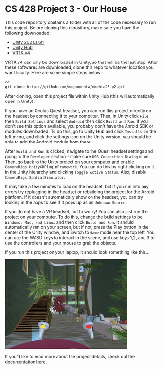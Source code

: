 # CS 428 Project 3 - Our House

This code repository contains a folder with all of the code necessary to run this project. Before cloning this repository, make sure you have the following downloaded:
- [Unity 2021.3.6f1](https://unity3d.com/unity/whats-new/2021.3.6)
- [Unity Hub](https://unity3d.com/get-unity/download)
- [VRTK v4](https://assetstore.unity.com/packages/tools/utilities/vrtk-v4-tilia-package-importer-214936)

VRTK v4 can only be downloaded in Unity, so that will be the last step. After these softwares are downloaded, clone this repo to whatever location you want locally. Here are some simple steps below: 

```
cd 
git clone https://github.com/meganmehta/mmehta25-p2.git
```
After cloning, open this project file within Unity Hub (this will automatically open in Unity). 

If you have an Oculus Quest headset, you can run this project directly on the headset by connecting it to your computer. Then, in Unity click `File` then `Build Settings` and select `Android` then click `Build and Run`. If you don't see this option available, you probably don't have the Anroid SDK or modules downloaded. To do this, go to Unity Hub and click `Installs` on the left menu, and click the settings icon on the Unity version, you should be able to add the Android module from there. 

After `Build and Run` is clicked, navigate to the Quest headset settings and going to the `Developer` section - make sure `USB Connection Dialog` is on. Then, go back to the Unity project on your computer and enable `CameraRigs.UnityXRPluginFramework`. You can do this by right-clicking on it in the Unity hierarchy and clicking `Toggle Active Status`. Also, disable `CameraRigs.SpatialSimulator`. 

It may take a few minutes to load on the headset, but if you run into any errors try replugging in the headset or rebuilding the project for the Anroid platform. If it doesn't automatically show on the headset, you can try looking in the apps to see if it pops up as an `Unknown Source`. 

If you do not have a VR headset, not to worry! You can also just run the project on your computer. To do this, change the build settings to be `Windows, Mac, and Linux` and then click `Build and Run`. It should automatically run on your screen, but if not, press the Play button in the center of the Unity window, and Switch to `Game` mode near the top left. You can use the WASD keys to interact in the scene, and use keys 1,2, and 3 to use the controllers and your mouse to grab the objects. 

If you run this project on your laptop, it should look something like this...

<img width="401" alt="image1" src="https://github.com/mliew2/428-P3/blob/main/p3-overview.png">


If you'd like to read more about the project details, check out
the documentation [here](https://mmehta25.people.uic.edu/428p4.html).
